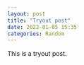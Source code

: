 ```yaml
---
layout: post
title: "Tryout post"
date: 2022-01-05 15:35
categories: Random
---
```

This is a tryout post.